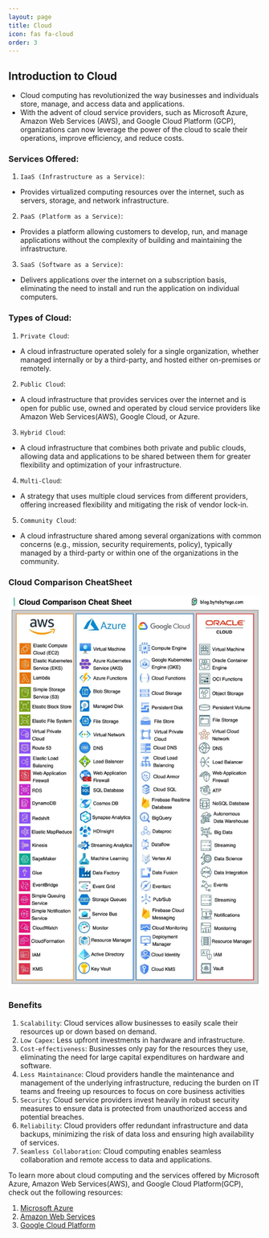 ```yaml
---
layout: page
title: Cloud
icon: fas fa-cloud
order: 3
---
```



## Introduction to Cloud
- Cloud computing has revolutionized the way businesses and individuals store, manage, and access data and applications. 
- With the advent of cloud service providers, such as Microsoft Azure, Amazon Web Services (AWS), and Google Cloud Platform (GCP), organizations can now leverage the power of the cloud to scale their operations, improve efficiency, and reduce costs.

### Services Offered:
1. `IaaS (Infrastructure as a Service)`: 
- Provides virtualized computing resources over the internet, such as servers, storage, and network infrastructure.
2. `PaaS (Platform as a Service)`: 
- Provides a platform allowing customers to develop, run, and manage applications without the complexity of building and maintaining the infrastructure.
3. `SaaS (Software as a Service)`: 
- Delivers applications over the internet on a subscription basis, eliminating the need to install and run the application on individual computers.


### Types of Cloud:
1. `Private Cloud`: 
- A cloud infrastructure operated solely for a single organization, whether managed internally or by a third-party, and hosted either on-premises or remotely.
2. `Public Cloud`: 
- A cloud infrastructure that provides services over the internet and is open for public use, owned and operated by cloud service providers like Amazon Web Services(AWS), Google Cloud, or Azure.
3. `Hybrid Cloud`: 
- A cloud infrastructure that combines both private and public clouds, allowing data and applications to be shared between them for greater flexibility and optimization of your infrastructure.
4. `Multi-Cloud`: 
- A strategy that uses multiple cloud services from different providers, offering increased flexibility and mitigating the risk of vendor lock-in.
5. `Community Cloud`: 
- A cloud infrastructure shared among several organizations with common concerns (e.g., mission, security requirements, policy), typically managed by a third-party or within one of the organizations in the community.


### Cloud Comparison CheatSheet

![Cloud Comparison CheatSheet](/assets/img/cloud/cloud-comparison-cheatsheet.jpeg)

### Benefits
1. `Scalability`: Cloud services allow businesses to easily scale their resources up or down based on demand. 
2. `Low Capex`: Less upfront investments in hardware and infrastructure.
3. `Cost-effectiveness`: Businesses only pay for the resources they use, eliminating the need for large capital expenditures on hardware and software.
4. `Less Maintainance`: Cloud providers handle the maintenance and management of the underlying infrastructure, reducing the burden on IT teams and freeing up resources to focus on core business activities
4. `Security`: Cloud service providers invest heavily in robust security measures to ensure data is protected from unauthorized access and potential breaches.
5. `Reliability`: Cloud providers offer redundant infrastructure and data backups, minimizing the risk of data loss and ensuring high availability of services.
6. `Seamless Collaboration`: Cloud computing enables seamless collaboration and remote access to data and applications.


To learn more about cloud computing and the services offered by Microsoft Azure, Amazon Web Services(AWS), and Google Cloud Platform(GCP), check out the following resources:

1. [Microsoft Azure](/posts/cloud/azure/azure)
2. [Amazon Web Services](/posts/cloud/aws/introduction-to-aws)
3. [Google Cloud Platform](/posts/cloud/gcp/introduction-to-gcp)

